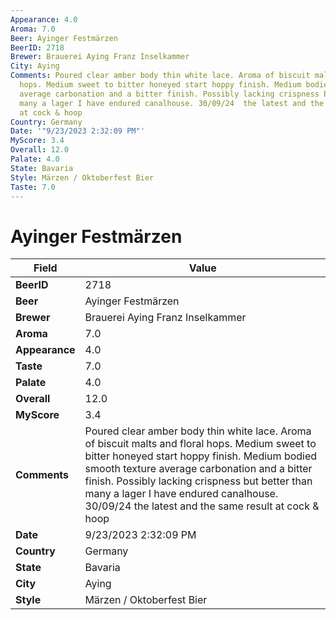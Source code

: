 ```yaml
---
Appearance: 4.0
Aroma: 7.0
Beer: Ayinger Festmärzen
BeerID: 2718
Brewer: Brauerei Aying Franz Inselkammer
City: Aying
Comments: Poured clear amber body thin white lace. Aroma of biscuit malts and floral
  hops. Medium sweet to bitter honeyed start hoppy finish. Medium bodied smooth texture
  average carbonation and a bitter finish. Possibly lacking crispness but better than
  many a lager I have endured canalhouse. 30/09/24  the latest and the same result
  at cock & hoop
Country: Germany
Date: '"9/23/2023 2:32:09 PM"'
MyScore: 3.4
Overall: 12.0
Palate: 4.0
State: Bavaria
Style: Märzen / Oktoberfest Bier
Taste: 7.0
---
```


# Ayinger Festmärzen

| Field         | Value |
|---------------|-------|
| **BeerID** | 2718 |
| **Beer** | Ayinger Festmärzen |
| **Brewer** | Brauerei Aying Franz Inselkammer |
| **Aroma** | 7.0 |
| **Appearance** | 4.0 |
| **Taste** | 7.0 |
| **Palate** | 4.0 |
| **Overall** | 12.0 |
| **MyScore** | 3.4 |
| **Comments** | Poured clear amber body thin white lace. Aroma of biscuit malts and floral hops. Medium sweet to bitter honeyed start hoppy finish. Medium bodied smooth texture average carbonation and a bitter finish. Possibly lacking crispness but better than many a lager I have endured canalhouse. 30/09/24  the latest and the same result at cock & hoop |
| **Date** | 9/23/2023 2:32:09 PM |
| **Country** | Germany |
| **State** | Bavaria |
| **City** | Aying |
| **Style** | Märzen / Oktoberfest Bier |
